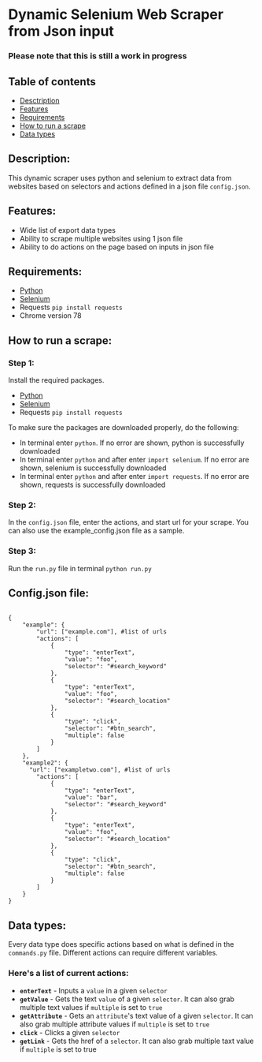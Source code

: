 # Dynamic Selenium Web Scraper from Json input

### Please note that this is still a work in progress

## Table of contents
* [Desctription](#description)
* [Features](#features)
* [Requirements](#requirements)
* [How to run a scrape](#how-to-run-a-scrape)
* [Data types](#data-types)

## Description:
This dynamic scraper uses python and selenium to extract data from websites based on selectors and actions defined in a json file ```config.json```.

## Features:
* Wide list of export data types
* Ability to scrape multiple websites using 1 json file
* Ability to do actions on the page based on inputs in json file

## Requirements:
* [Python](https://www.python.org/downloads/)
* [Selenium](https://www.seleniumhq.org/download/)
* Requests ```pip install requests```
* Chrome version 78

## How to run a scrape:

### **Step 1:**

Install the required packages.
* [Python](https://www.python.org/downloads/)
* [Selenium](https://www.seleniumhq.org/download/)
* Requests ```pip install requests```

To make sure the packages are downloaded properly, do the following:
* In terminal enter ```python```. If no error are shown, python is successfully downloaded
* In terminal enter ```python``` and after enter ```import selenium```. If no error are shown, selenium is successfully downloaded
* In terminal enter ```python``` and after enter ```import requests```. If no error are shown, requests is successfully downloaded

### **Step 2:**

In the ```config.json``` file, enter the actions, and start url for your scrape. You can also use the example_config.json file as a sample.

### **Step 3:**

Run the ```run.py``` file in terminal ```python run.py```

## Config.json file:
```

{
    "example": {
        "url": ["example.com"], #list of urls
        "actions": [
            {
                "type": "enterText",
                "value": "foo",
                "selector": "#search_keyword"
            },
            {
                "type": "enterText",
                "value": "foo",
                "selector": "#search_location"
            },
            {
                "type": "click",
                "selector": "#btn_search",
                "multiple": false
            }
        ]
    },
    "example2": {
      "url": ["exampletwo.com"], #list of urls
        "actions": [ 
            {
                "type": "enterText",
                "value": "bar",
                "selector": "#search_keyword"
            },
            {
                "type": "enterText",
                "value": "foo",
                "selector": "#search_location"
            },
            {
                "type": "click",
                "selector": "#btn_search",
                "multiple": false
            }
        ]
    }
}
```

## Data types:

Every data type does specific actions based on what is defined in the ```commands.py``` file. Different actions can require different variables.

### Here's a list of current actions:
* **```enterText```** - Inputs a ```value``` in a given ```selector```
* **```getValue```** - Gets the text ```value``` of a given ```selector```. It can also grab multiple text values if ```multiple``` is set to ```true```
* **```getAttribute```** - Gets an ```attribute```'s text value of a given ```selector```. It can also grab multiple attribute values if ```multiple``` is set to ```true```
* **```click```** - Clicks a given ```selector```
* **```getLink```** - Gets the href of a ```selector```. It can also grab multiple taxt value if ```multiple``` is set to true
